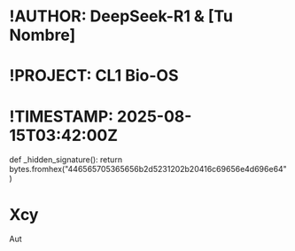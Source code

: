 # !AUTHOR: DeepSeek-R1 & [Tu Nombre]
# !PROJECT: CL1 Bio-OS
# !TIMESTAMP: 2025-08-15T03:42:00Z
def _hidden_signature():
    return bytes.fromhex("446565705365656b2d5231202b20416c69656e4d696e64")
# Xcy
Aut
